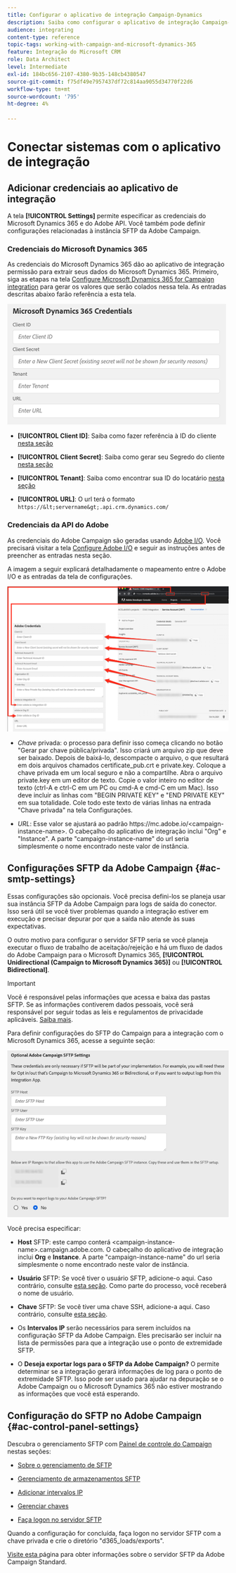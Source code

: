 ```yaml
---
title: Configurar o aplicativo de integração Campaign-Dynamics
description: Saiba como configurar o aplicativo de integração Campaign-Dynamics
audience: integrating
content-type: reference
topic-tags: working-with-campaign-and-microsoft-dynamics-365
feature: Integração do Microsoft CRM
role: Data Architect
level: Intermediate
exl-id: 184bc656-2107-4380-9b35-148cb4380547
source-git-commit: f75df49e7957437df72c814aa9055d34770f22d6
workflow-type: tm+mt
source-wordcount: '795'
ht-degree: 4%

---
```


# Conectar sistemas com o aplicativo de integração

## Adicionar credenciais ao aplicativo de integração

A tela **[!UICONTROL Settings]** permite especificar as credenciais do Microsoft Dynamics 365 e do Adobe API. Você também pode definir configurações relacionadas à instância SFTP da Adobe Campaign.

### Credenciais do Microsoft Dynamics 365

As credenciais do Microsoft Dynamics 365 dão ao aplicativo de integração permissão para extrair seus dados do Microsoft Dynamics 365.  Primeiro, siga as etapas na tela [Configure Microsoft Dynamics 365 for Campaign integration](../../integrating/using/d365-acs-configure-d365.md) para gerar os valores que serão colados nessa tela. As entradas descritas abaixo farão referência a esta tela.

![](assets/do-not-localize/d365-to-acs-ui-page-workflows-settings-d365.png)

* **[!UICONTROL Client ID]**: Saiba como fazer referência à ID do cliente  [nesta seção](../../integrating/using/d365-acs-configure-d365.md#register-a-new-app)

* **[!UICONTROL Client Secret]**: Saiba como gerar seu Segredo do cliente  [nesta seção](../../integrating/using/d365-acs-configure-d365.md#generate-a-client-secret)

* **[!UICONTROL Tenant]**: Saiba como encontrar sua ID do locatário  [nesta seção](../../integrating/using/d365-acs-configure-d365.md#get-the-tenant-id)

* **[!UICONTROL URL]**: O url terá o formato  `https://&lt;servername&gt;.api.crm.dynamics.com/`

### Credenciais da API do Adobe

As credenciais do Adobe Campaign são geradas usando [Adobe I/O](https://www.adobe.io/). Você precisará visitar a tela [Configure Adobe I/O](../../integrating/using/d365-acs-configure-adobe-io.md) e seguir as instruções antes de preencher as entradas nesta seção.

A imagem a seguir explicará detalhadamente o mapeamento entre o Adobe I/O e as entradas da tela de configurações.

![](assets/do-not-localize/d365-to-acs-ui-page-workflows-settings-adobeio.png)

* *Chave* privada: o processo para definir isso começa clicando no botão &quot;Gerar par chave pública/privada&quot;. Isso criará um arquivo zip que deve ser baixado. Depois de baixá-lo, descompacte o arquivo, o que resultará em dois arquivos chamados certificate_pub.crt e private.key. Coloque a chave privada em um local seguro e não a compartilhe. Abra o arquivo private.key em um editor de texto. Copie o valor inteiro no editor de texto (ctrl-A e ctrl-C em um PC ou cmd-A e cmd-C em um Mac). Isso deve incluir as linhas com &quot;BEGIN PRIVATE KEY&quot; e &quot;END PRIVATE KEY&quot; em sua totalidade. Cole todo este texto de várias linhas na entrada &quot;Chave privada&quot; na tela Configurações.

* *URL*: Esse valor se ajustará ao padrão https\://mc.adobe.io/&lt;campaign-instance-name>. O cabeçalho do aplicativo de integração inclui &quot;Org&quot; e &quot;Instance&quot;. A parte &quot;campaign-instance-name&quot; do url seria simplesmente o nome encontrado neste valor de instância.

## Configurações SFTP da Adobe Campaign {#ac-smtp-settings}

Essas configurações são opcionais. Você precisa defini-los se planeja usar sua instância SFTP da Adobe Campaign para logs de saída do conector. Isso será útil se você tiver problemas quando a integração estiver em execução e precisar depurar por que a saída não atende às suas expectativas.

O outro motivo para configurar o servidor SFTP seria se você planeja executar o fluxo de trabalho de aceitação/rejeição e há um fluxo de dados do Adobe Campaign para o Microsoft Dynamics 365, **[!UICONTROL Unidirectional (Campaign to Microsoft Dynamics 365)]** ou **[!UICONTROL Bidirectional]**.

>[!IMPORTANT]
>
>Você é responsável pelas informações que acessa e baixa das pastas SFTP. Se as informações contiverem dados pessoais, você será responsável por seguir todas as leis e regulamentos de privacidade aplicáveis. [Saiba mais](../../integrating/using/d365-acs-notices-and-recommendations.md#acs-msdyn-manage-privacy).


Para definir configurações do SFTP do Campaign para a integração com o Microsoft Dynamics 365, acesse a seguinte seção:

![](assets/do-not-localize/d365-to-acs-ui-page-workflows-settings-sftp.png)

Você precisa especificar:

* **Host** SFTP: este campo conterá  &lt;campaign-instance-name>.campaign.adobe.com. O cabeçalho do aplicativo de integração inclui **Org** e **Instance**. A parte &quot;campaign-instance-name&quot; do url seria simplesmente o nome encontrado neste valor de instância.

* **Usuário** SFTP: Se você tiver o usuário SFTP, adicione-o aqui. Caso contrário, consulte [esta seção](#ac-control-panel-settings). Como parte do processo, você receberá o nome de usuário.

* **Chave** SFTP: Se você tiver uma chave SSH, adicione-a aqui. Caso contrário, consulte [esta seção](#ac-control-panel-settings).

* Os **Intervalos IP** serão necessários para serem incluídos na configuração SFTP da Adobe Campaign. Eles precisarão ser incluir na lista de permissões para que a integração use o ponto de extremidade SFTP.

* O **Deseja exportar logs para o SFTP da Adobe Campaign?** O permite determinar se a integração gerará informações de log para o ponto de extremidade SFTP. Isso pode ser usado para ajudar na depuração se o Adobe Campaign ou o Microsoft Dynamics 365 não estiver mostrando as informações que você está esperando.

## Configuração do SFTP no Adobe Campaign {#ac-control-panel-settings}

Descubra o gerenciamento SFTP com [Painel de controle do Campaign](https://experienceleague.adobe.com/docs/control-panel/using/control-panel-home.html?lang=pt-BR) nestas seções:

* [Sobre o gerenciamento de SFTP](https://experienceleague.adobe.com/docs/control-panel/using/sftp-management/about-sftp-management.html?lang=pt-BR#sftp-management)

* [Gerenciamento de armazenamentos SFTP](https://experienceleague.adobe.com/docs/control-panel/using/sftp-management/key-management.html?lang=en#installing-ssh-key)

* [Adicionar intervalos IP](https://experienceleague.adobe.com/docs/control-panel/using/sftp-management/ip-range-allow-listing.html?lang=en#sftp-management)

* [Gerenciar chaves](https://experienceleague.adobe.com/docs/control-panel/using/sftp-management/key-management.html?lang=en#sftp-management)

* [Faça logon no servidor SFTP](https://experienceleague.adobe.com/docs/control-panel/using/sftp-management/logging-into-sftp-server.html?lang=en#sftp-management)

Quando a configuração for concluída, faça logon no servidor SFTP com a chave privada e crie o diretório &quot;d365_loads/exports&quot;.

[Visite esta ](https://experienceleague.adobe.com/docs/campaign-standard-learn/control-panel/sftp-management/monitoring-server-capacity.html?lang=en#sftp-management) página para obter informações sobre o servidor SFTP da Adobe Campaign Standard.
